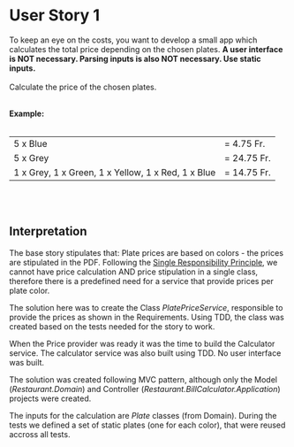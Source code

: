 # User Story 1

To keep an eye on the costs, you want to develop a small app which calculates the total price depending on the chosen plates. **A user interface is NOT necessary. Parsing inputs is also NOT necessary. Use static inputs.**<br><br>Calculate the price of the chosen plates.
<br><br>

**Example:**
<br><br>

|                                                  |            |
|--------------------------------------------------|------------|
|5 x Blue                                          | = 4.75 Fr. |
|5 x Grey                                          | = 24.75 Fr.|
|1 x Grey, 1 x Green, 1 x Yellow, 1 x Red, 1 x Blue| = 14.75 Fr.|

<br><br>

## Interpretation

The base story stipulates that:
Plate prices are based on colors - the prices are stipulated in the PDF. Following the [Single Responsibility Principle](https://en.wikipedia.org/wiki/Single-responsibility_principle), we cannot have price calculation AND price stipulation in a single class, therefore there is a predefined need for a service that provide prices per plate color.

The solution here was to create the Class *PlatePriceService*, responsible to provide the prices as shown in the Requirements.
Using TDD, the class was created based on the tests needed for the story to work.

When the Price provider was ready it was the time to build the Calculator service.
The calculator service was also built using TDD. No user interface was built.

The solution was created following MVC pattern, although only the Model (*Restaurant.Domain*) and Controller (*Restaurant.BillCalculator.Application*) projects were created.

The inputs for the calculation are *Plate* classes (from Domain). During the tests we defined a set of static plates (one for each color), that were reused accross all tests.